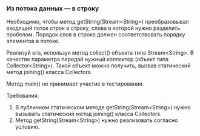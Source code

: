 
### Из потока данных — в строку

Необходимо, чтобы метод getString(Stream&lt;String&gt;) преобразовывал входящий поток строк в строку, слова в которой нужно разделить пробелом.
Порядок слов в строке должен соответствовать порядку элементов в потоке.

Реализуй его, используя метод collect() объекта типа Stream&lt;String&gt;. В качестве параметра передай нужный коллектор
(объект типа Collector&lt;String&gt;). Такой объект можно получить, вызвав статический метод joining() класса Collectors.

Метод main() не принимает участие в тестировании.


Требования:
1.	В публичном статическом методе getString(Stream&lt;String&gt;) нужно вызывать статический метод joining() класса Collectors.
2.	Метод getString(Stream&lt;String&gt;) нужно реализовать согласно условию.


